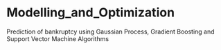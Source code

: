 # Modelling_and_Optimization
Prediction of bankruptcy using Gaussian Process, Gradient Boosting and Support Vector Machine Algorithms
